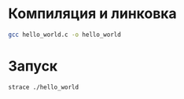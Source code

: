 # Компиляция и линковка

```Bash
gcc hello_world.c -o hello_world
```

# Запуск

```Bash
strace ./hello_world
```
